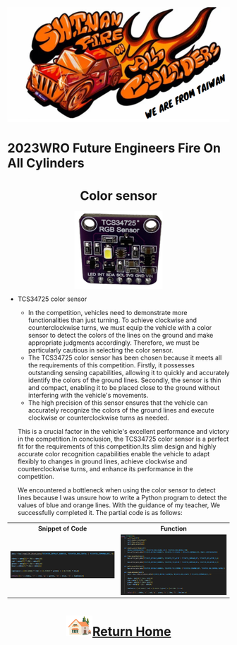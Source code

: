 <div align="center"><img src="../../other/img/logo.png" width="600" alt=" logo"></div>

2023WRO Future Engineers Fire On All Cylinders  
====
# <div align="center">Color sensor</div> 
<div align="center">
<img src="./img/TCS34725.png" alt="TCS34725" width=200 style="display: block; margin: 0 auto;" />  
</div>

- TCS34725 color sensor 
  - In the competition, vehicles need to demonstrate more functionalities than just turning. To achieve clockwise and counterclockwise turns, we must equip the vehicle with a color sensor to detect the colors of the lines on the ground and make appropriate judgments accordingly. Therefore, we must be particularly cautious in selecting the color sensor.
  - The TCS34725 color sensor has been chosen because it meets all the requirements of this competition. Firstly, it possesses outstanding sensing capabilities, allowing it to quickly and accurately identify the colors of the ground lines. Secondly, the sensor is thin and compact, enabling it to be placed close to the ground without interfering with the vehicle's movements.
  - The high precision of this sensor ensures that the vehicle can accurately recognize the colors of the ground lines and execute clockwise or counterclockwise turns as needed.  
  
  This is a crucial factor in the vehicle's excellent performance and victory in the competition.In conclusion, the TCS34725 color sensor is a perfect fit for the requirements of this competition.Its slim design and highly accurate color recognition capabilities enable the vehicle to adapt flexibly to changes in ground lines, achieve clockwise and counterclockwise turns, and enhance its performance in the competition.  

  We encountered a bottleneck when using the color sensor to detect lines because I was unsure how to write a Python program to detect the values of blue and orange lines. 
  With the guidance of my teacher, We successfully completed it. The partial code is as follows:

<div align="center" width=100%>
<table >
<tr align="center">
  <th>Snippet of Code</th> 
  <th>Function</th>
</tr>
<tr>
  <td><img src="./img/TCS34725_code.png" alt="TCS34725" width=500/ > </td>
  <td><img src="./img/TCS34725_code_class.png" alt="TCS34725" width=500 />
  </td>  
  </tr>
</table>
</div>


# <div align="center">![HOME](../../other/img/Home.png)[Return Home](../../)</div>  

